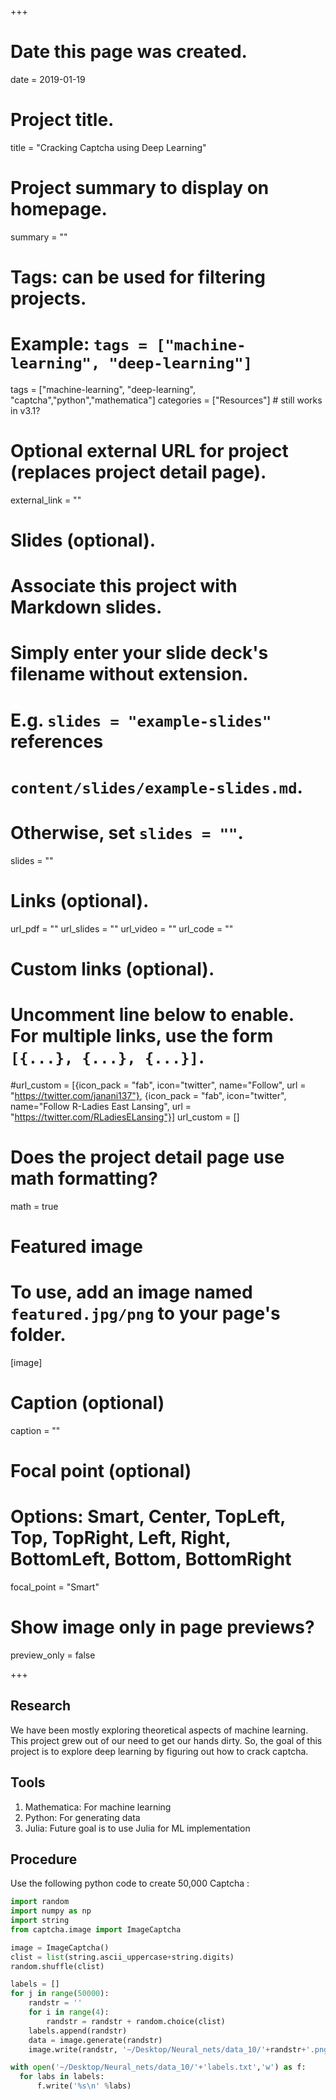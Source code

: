 +++
# Date this page was created.
date = 2019-01-19

# Project title.
title = "Cracking Captcha using Deep Learning"

# Project summary to display on homepage.
summary = ""

# Tags: can be used for filtering projects.
# Example: `tags = ["machine-learning", "deep-learning"]`
tags = ["machine-learning", "deep-learning", "captcha","python","mathematica"]
categories = ["Resources"] # still works in v3.1?

# Optional external URL for project (replaces project detail page).
external_link = ""

# Slides (optional).
#   Associate this project with Markdown slides.
#   Simply enter your slide deck's filename without extension.
#   E.g. `slides = "example-slides"` references
#   `content/slides/example-slides.md`.
#   Otherwise, set `slides = ""`.
slides = ""

# Links (optional).
url_pdf = ""
url_slides = ""
url_video = ""
url_code = ""

# Custom links (optional).
# Uncomment line below to enable. For multiple links, use the form `[{...}, {...}, {...}]`.
#url_custom = [{icon_pack = "fab", icon="twitter", name="Follow", url = "https://twitter.com/janani137"}, {icon_pack = "fab", icon="twitter", name="Follow R-Ladies East Lansing", url = "https://twitter.com/RLadiesELansing"}]
url_custom = []
# Does the project detail page use math formatting?
math = true

# Featured image
# To use, add an image named `featured.jpg/png` to your page's folder.
[image]
  # Caption (optional)
  caption = ""

  # Focal point (optional)
  # Options: Smart, Center, TopLeft, Top, TopRight, Left, Right, BottomLeft, Bottom, BottomRight
  focal_point = "Smart"

  # Show image only in page previews?
  preview_only = false

+++
## Research
We have been mostly exploring theoretical aspects of machine learning. This project grew out of our need to get our hands dirty. So, the goal of this project is to explore deep learning by figuring out how to crack captcha.

## Tools
1. Mathematica: For machine learning
2. Python: For generating data
3. Julia: Future goal is to use Julia for ML implementation

## Procedure
Use the following python code to create 50,000 Captcha :
```python
import random
import numpy as np
import string
from captcha.image import ImageCaptcha

image = ImageCaptcha()
clist = list(string.ascii_uppercase+string.digits)
random.shuffle(clist)

labels = []
for j in range(50000):
    randstr = ''
    for i in range(4):
        randstr = randstr + random.choice(clist)
    labels.append(randstr)
    data = image.generate(randstr)
    image.write(randstr, '~/Desktop/Neural_nets/data_10/'+randstr+'.png')

with open('~/Desktop/Neural_nets/data_10/'+'labels.txt','w') as f:
  for labs in labels:
      f.write('%s\n' %labs)
```
